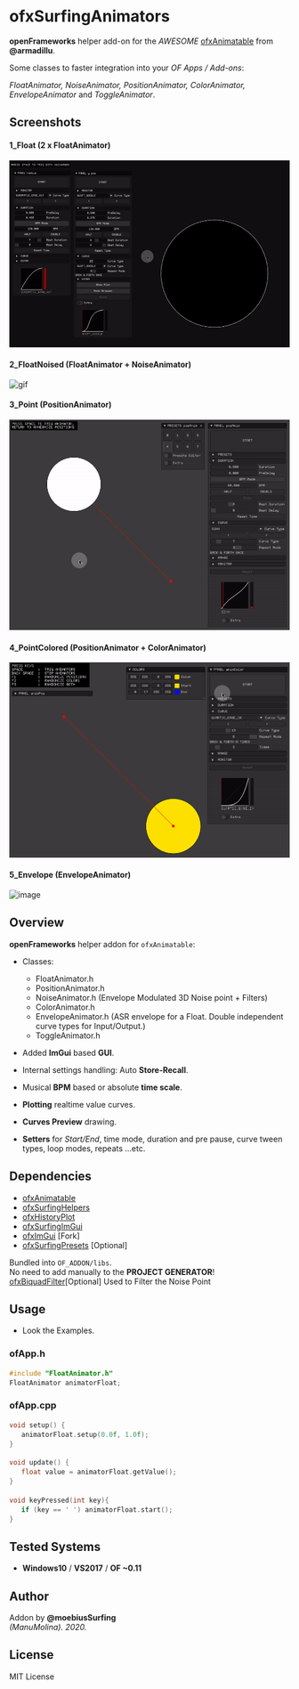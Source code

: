 # ofxSurfingAnimators

**openFrameworks** helper add-on for the _AWESOME_ [ofxAnimatable](https://github.com/armadillu/ofxAnimatable) from **@armadillu**.  
 
Some classes to faster integration into your _OF Apps / Add-ons_:  

*FloatAnimator, NoiseAnimator, PositionAnimator, ColorAnimator, EnvelopeAnimator* and *ToggleAnimator*.

## Screenshots

#### 1_Float (2 x FloatAnimator)
![gif](/docs/readme_images/1_example_Float.gif?raw=true "gif")  

#### 2_FloatNoised (FloatAnimator + NoiseAnimator)
![gif](/docs/readme_images/2_FloatNoised.gif?raw=true "gif")  

#### 3_Point (PositionAnimator)
![image](/docs/readme_images/3_Point.gif?raw=true "gif")

#### 4_PointColored (PositionAnimator + ColorAnimator)
![image](/docs/readme_images/4_PointColored.gif?raw=true "gif")

#### 5_Envelope (EnvelopeAnimator)
![image](/docs/readme_images/5_Envelope.gif?raw=true "gif")
 	
## Overview
**openFrameworks** helper addon for ```ofxAnimatable```:
* Classes:
   * FloatAnimator.h
   * PositionAnimator.h
   * NoiseAnimator.h (Envelope Modulated 3D Noise point + Filters)
   * ColorAnimator.h
   * EnvelopeAnimator.h (ASR envelope for a Float. Double independent curve types for Input/Output.)
   * ToggleAnimator.h  

* Added **ImGui** based **GUI**.  

* Internal settings handling: Auto **Store-Recall**.
* Musical **BPM** based or absolute **time scale**.
* **Plotting** realtime value curves.
* **Curves Preview** drawing.
* **Setters** for _Start/End_, time mode, duration and pre pause, curve tween types, loop modes, repeats ...etc. 

## Dependencies
* [ofxAnimatable](https://github.com/armadillu/ofxAnimatable)  
* [ofxSurfingHelpers](https://github.com/moebiussurfing/ofxSurfingHelpers)  
* [ofxHistoryPlot](https://github.com/moebiussurfing/ofxHistoryPlot)  
* [ofxSurfingImGui](https://github.com/moebiussurfing/ofxSurfingImGui)  
* [ofxImGui](https://github.com/Daandelange/ofxImGui/) [Fork]
* [ofxSurfingPresets](https://github.com/moebiussurfing/ofxSurfingPresets) [Optional]  

Bundled into ```OF_ADDON/libs```.  
No need to add manually to the **PROJECT GENERATOR**!    
[ofxBiquadFilter](https://github.com/dzlonline/ofxBiquadFilter)[Optional] Used to Filter the Noise Point  

## Usage
- Look the Examples.

### ofApp.h
```.c++
#include "FloatAnimator.h"
FloatAnimator animatorFloat;
```

### ofApp.cpp
```.c++
void setup() {
   animatorFloat.setup(0.0f, 1.0f);
}

void update() {
   float value = animatorFloat.getValue();
}

void keyPressed(int key){
   if (key == ' ') animatorFloat.start();
}
```

## Tested Systems
- **Windows10** / **VS2017** / **OF ~0.11**

## Author
Addon by **@moebiusSurfing**  
*(ManuMolina). 2020.*

## License
MIT License
